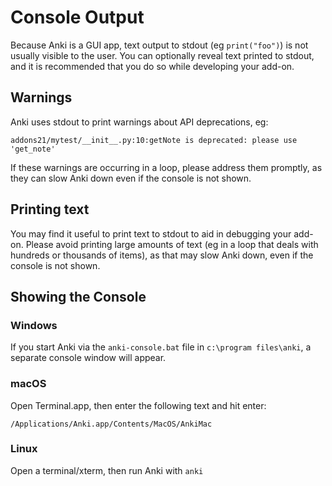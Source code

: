 # Console Output

Because Anki is a GUI app, text output to stdout (eg `print("foo")`) is not
usually visible to the user. You can optionally reveal text printed to stdout,
and it is recommended that you do so while developing your add-on.

## Warnings

Anki uses stdout to print warnings about API deprecations, eg:

```
addons21/mytest/__init__.py:10:getNote is deprecated: please use 'get_note'
```

If these warnings are occurring in a loop, please address them promptly, as they can
slow Anki down even if the console is not shown.

## Printing text

You may find it useful to print text to stdout to aid in debugging your add-on.
Please avoid printing large amounts of text (eg in a loop that deals with hundreds or
thousands of items), as that may slow Anki down, even if the console is not shown.

## Showing the Console

### Windows

If you start Anki via the `anki-console.bat` file in `c:\program files\anki`, a
separate console window will appear.

### macOS

Open Terminal.app, then enter the following text and hit enter:

```
/Applications/Anki.app/Contents/MacOS/AnkiMac
```

### Linux

Open a terminal/xterm, then run Anki with `anki`
